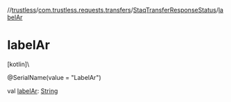 //[trustless](../../../index.md)/[com.trustless.requests.transfers](../index.md)/[StaqTransferResponseStatus](index.md)/[labelAr](label-ar.md)

# labelAr

[kotlin]\

@SerialName(value = &quot;LabelAr&quot;)

val [labelAr](label-ar.md): [String](https://kotlinlang.org/api/latest/jvm/stdlib/kotlin/-string/index.html)

